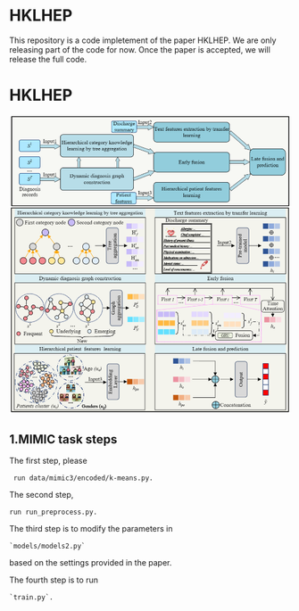 # HKLHEP
This repository is a code impletement of the paper HKLHEP. We are only releasing part of the code for now. Once the paper is accepted, we will release the full code.
# HKLHEP 

![1701087679317](./1701087679317.png)
## 1.MIMIC task steps

The first step, please

```
 run data/mimic3/encoded/k-means.py.
```

The second step, 

```
run run_preprocess.py.
```

The third step is to modify the parameters in 

```
`models/models2.py`
```

 based on the settings provided in the paper.

The fourth step is to run 

```
`train.py`.
```

